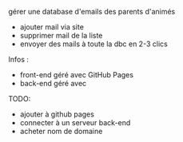 gérer une database d'emails des parents d'animés
- ajouter mail via site
- supprimer mail de la liste
- envoyer des mails à toute la dbc en 2-3 clics


Infos : 
- front-end géré avec GitHub Pages
- back-end géré avec 

TODO: 
- ajouter à github pages
- connecter à un serveur back-end
- acheter nom de domaine